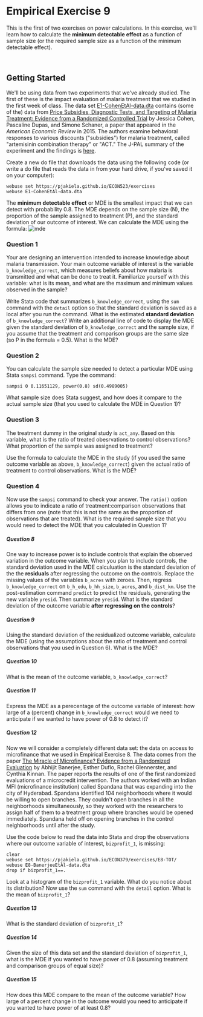 # Empirical Exercise 9

This is the first of two exercises on power calculations. In this exercise, 
we'll learn how to calculate the **minimum detectable effect** as a function of sample size 
(or the required sample size as a function of the minimum detectable effect).

<br>

## Getting Started

We'll be using data from two experiments that we've already studied.  The first of these is the 
impact evaluation of malaria treatment that we studied in the first week of class.  The data set 
[E1-CohenEtAl-data.dta](https://pjakiela.github.io/ECON379/exercises/E1-intro/E1-CohenEtAl-data.dta) contains 
(some of  the) data from [Price Subsidies, Diagnostic Tests, and Targeting of Malaria Treatment: Evidence from a Randomized Controlled Trial](https://www.aeaweb.org/articles?id=10.1257/aer.20130267) by Jessica Cohen, Pascaline Dupas, and Simone Schaner, a paper that appeared 
in the _American Economic Review_ in 2015.  The authors examine behavioral responses to various 
discounts ("subsidies") for malaria treatment, called "artemisinin combination therapy" or "ACT."  The J-PAL summary of the experiment and the findings is [here](https://www.povertyactionlab.org/publication/balancing-act).


Create a new do file that downloads the data using the following code (or write a do file that reads the data in from your hard drive, if you've saved it on your computer):
```
webuse set https://pjakiela.github.io/ECON523/exercises
webuse E1-CohenEtAl-data.dta
```

The **minimum detectable effect** or MDE is the smallest impact that we can detect with probability 0.8.  The MDE 
depends on the sample size (N), the proportion of the sample assigned to treatment (P), and the 
standard deviation of our outcome of interest.  We can calculate the MDE using the formula:
![mde](https://pjakiela.github.io/ECON523/exercises/MDE-eq1.png)  

### Question 1

Your are designing an intervention intended to increase knowledge about malaria transmission.  Your 
main outcome variable of interest is the variable `b_knowledge_correct`, which measures beliefs about how malaria 
is transmitted and what can be done to treat it.  Familiarize yourself with this variable:  what is 
its mean, and what are the maximum and minimum values observed in the sample?

Write Stata code that summarizes `b_knowledge_correct`, using the `sum` command with the `detail` option 
so that the standard deviation is saved as a local after you run the command.  What is the estimated **standard deviation** of 
`b_knowledge_correct`?  Write an additional line of code to display the MDE given the standard deviation of 
`b_knowledge_correct` and the sample size, if you assume that the treatment and comparison groups are 
the same size (so P in the formula = 0.5).  What is the MDE?

### Question 2 

You can calculate the sample size needed to detect a particular MDE using Stata `sampsi` command.  Type 
the command:
```
sampsi 0 0.11651129, power(0.8) sd(0.4989005)
```
What sample size does Stata suggest, and how does it compare to the actual sample size (that you used 
to calculate the MDE in Question 1)?

### Question 3

The treatment dummy in the original study is `act_any`.  Based on this variable, what is the ratio 
of treated obesrvations to control observations?  What proportion of the sample was assigned to treatment?

Use the formula to calculate the MDE in the study (if you used the same outcome variable as above, 
`b_knowledge_correct`) given the actual ratio of treatment to control observations.  What is the MDE?

### Question 4

Now use the `sampsi` command to check your answer.  The `ratio()` option allows you to indicate a ratio of treatment:comparison observations 
that differs from one (note that this is not the same as the proportion of observations that are treated).  What is the 
required sample size that you would need to detect the MDE that you calculated in Question 1?

##### Question 8

One way to increase power is to include controls that explain the observed variation in the outcome variable.  When you plan to include 
controls, the standard deviation used in the MDE calculuation is the standard deviation of the the **residuals** after regressing 
the outcome on the controls.  Replace the missing values of the variables `b_acres` with zeroes.  Then, 
regress `b_knowledge_correct` on `b_h_edu`, `b_hh_size`, `b_acres`, and `b_dist_km`.  Use the post-estimation command 
`predict` to predict the residuals, generating the new variable `yresid`.  Then summarize `yresid`.  What is the standard 
deviation of the outcome variable **after regressing on the controls**?

##### Question 9 

Using the standard deviation of the residualized outcome variable, calculate the MDE (using the assumptions about 
the ratio of treatment and control observations that you used in Question 6).  What is the MDE?

##### Question 10

What is the mean of the outcome variable, `b_knowledge_correct`?

##### Question 11

Express the MDE as a perecentage of the outcome variable of interest:  how large of a (percent) change in `b_knowledge_correct` would we need to anticipate if we wanted to have power of 0.8 to detect it?

##### Question 12

Now we will consider a completely different data set: the data on access to microfinance that we used in Empirical Exercise 8.  The data comes from the paper [The Miracle of Microfinance?  Evidence from a Randomized Evaluation](https://www.jstor.org/stable/43189512?seq=1) by 
Abhijit Banerjee, Esther Duflo, Rachel Glennerster, and Cynthia Kinnan.  The paper reports the results of one of the first randomized evaluations of a microcredit intervention.  The authors worked with an Indian MFI (microfinance institution) called Spandana that was expanding into the city of Hyderabad.  Spandana identified 104 neighborhoods where it would be willing to open branches.  They couldn't open branches in all the neighborhoods simultaneously, so they worked with the researchers to assign half of them to a treatment group where branches would be opened immediately.  Spandana held off on opening branches in the control neighborhoods until after the study. 

Use the code below to read the data into Stata and drop the observations where our outcome variable of interest, `bizprofit_1`, is missing:

```
clear
webuse set https://pjakiela.github.io/ECON379/exercises/E8-TOT/
webuse E8-BanerjeeEtAl-data.dta
drop if bizprofit_1==.
```

Look at a histogram of the `bizprofit_1` variable.  What do you notice about its distribution?  Now use the `sum` command with the `detail` option.  What 
is the mean of `bizprofit_1`?

##### Question 13

What is the standard deviation of `bizprofit_1`?

##### Question 14

Given the size of this data set and the standard deviation of `bizprofit_1`, what is the MDE if you wanted to have power of 0.8 (assuming treatment and comparison groups of equal size)?  

##### Question 15

How does this MDE compare to the mean of the outcome variable?  How large of a percent change in the outcome would you need to anticipate if you wanted to have power of at least 0.8?  

